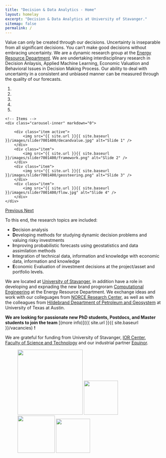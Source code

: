 ```yaml
---
title: "Decision & Data Analytics - Home"
layout: homelay
excerpt: "Decision & Data Analytics at University of Stavanger."
sitemap: false
permalink: /
---
```


Value can only be created through our decisions. Uncertainty is inseparable from all significant decisions. You can’t make good decisions without embracing uncertainty. We are a dynamic research group at the [Energy Resource Department](https://www.uis.no/faculty-of-science-and-technology/energy-resources/). We are undertaking interdisciplinary research in Decision Anlaysis, Applied Machine Learning, Economic Valuation and  Behavioral Issues in Decision Making Process.
Our ability to deal with uncertainty in a consistent and unbiased manner can be measured through the quality of our forecasts.



<div markdown="0" id="carousel" class="carousel slide" data-ride="carousel" data-interval="5000" data-pause="hover" >
    <!-- Menu -->
    <ol class="carousel-indicators">
        <li data-target="#carousel" data-slide-to="0" class="active"></li>
        <li data-target="#carousel" data-slide-to="1"></li>
        <li data-target="#carousel" data-slide-to="2"></li>
        <li data-target="#carousel" data-slide-to="3"></li>
        <li data-target="#carousel" data-slide-to="4"></li>
    </ol>

    <!-- Items -->
    <div class="carousel-inner" markdown="0">

        <div class="item active">
            <img src="{{ site.url }}{{ site.baseurl }}/images/slider7001400/decandvalue.jpg" alt="Slide 1" />
        </div>
        <div class="item">
            <img src="{{ site.url }}{{ site.baseurl }}/images/slider7001400/framework.png" alt="Slide 2" />
        </div>
        <div class="item">
            <img src="{{ site.url }}{{ site.baseurl }}/images/slider7001400/geosteering.png" alt="Slide 3" />
        </div>
        <div class="item">
            <img src="{{ site.url }}{{ site.baseurl }}/images/slider7001400/flow.jpg" alt="Slide 4" />
        </div>
    </div>
  <a class="left carousel-control" href="#carousel" role="button" data-slide="prev">
    <span class="glyphicon glyphicon-chevron-left" aria-hidden="true"></span>
    <span class="sr-only">Previous</span>
  </a>
  <a class="right carousel-control" href="#carousel" role="button" data-slide="next">
    <span class="glyphicon glyphicon-chevron-right" aria-hidden="true"></span>
    <span class="sr-only">Next</span>
  </a>
</div>


To this end, the research topics are included:

+ **D**ecision analysis
+ **D**eveloping methods for studying dynamic decision problems and valuing risky investments
+ **I**mproving probabilistic forecasts using geostatistics and data assimilation methods
+ **I**ntegration of technical data, information and knowledge with economic data, information and knowledge 
+ **E**conomic Evaluation of investment decisions at the project/asset and portfolio levels.

We are located at [University of Stavanger](www.uis.no), in addition have a role in developing and expnading the new brand progroram [Computational Engineering](https://www.uis.no/studies/master-s-programmes-in-english/science-and-technology/computational-engineering/) at the Energy Resource Department. We exchange ideas and work with our colleguages from [NORCE Research Center](https://www.norceresearch.no/en/), as well as with the colleagues from [Hildebrand Department of Petroleum and Geosystem](https://www.pge.utexas.edu/) at University of Texas at Austin.

 **We are  looking for passionate new PhD students, Postdocs, and Master students to join the team** [(more info)]({{ site.url }}{{ site.baseurl }}/vacancies) **!**


We are grateful for funding from University of Stavanger, [IOR Center](https://www.uis.no/research/national-ior-centre-of-norway/), [Faculty of Science and Technology](https://www.uis.no/faculty-of-science-and-technology/) and our industrial partner [Equinor](https://www.equinor.com/en.html).

<figure class="fourth">
  <img src="{{ site.url }}{{ site.baseurl }}/images/logopic/logo_uis.png" style="width: 210px">
  <img src="{{ site.url }}{{ site.baseurl }}/images/logopic/logo_ior.png" style="width: 110px">
  <img src="{{ site.url }}{{ site.baseurl }}/images/logopic/logo_norce.jpg" style="width: 120px">
  <img src="{{ site.url }}{{ site.baseurl }}/images/logopic/logo_indu.jpg" style="width: 110px">
</figure>
